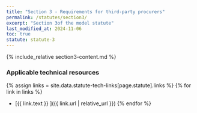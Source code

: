 ```yaml
---
title: "Section 3 - Requirements for third-party procurers"
permalink: /statutes/section3/
excerpt: "Section 3of the model statute"
last_modified_at: 2024-11-06
toc: true
statute: statute-3
---
```


{% include_relative section3-content.md %}

### Applicable technical resources

{% assign links = site.data.statute-tech-links[page.statute].links %}
{% for link in links %}
- [{{ link.text }} ]({{ link.url | relative_url }})
{% endfor %}



